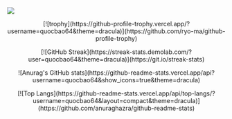 <a href="https://komarev.com/ghpvc/?username=quocbao64&theme=dracula">
  <img align="center" src="https://komarev.com/ghpvc/?username=quocbao64&theme=dracula" />
</a>
<p align="center">
  [![trophy](https://github-profile-trophy.vercel.app/?username=quocbao64&theme=dracula)](https://github.com/ryo-ma/github-profile-trophy)
</p>

<p align="center">
  [![GitHub Streak](https://streak-stats.demolab.com/?user=quocbao64&theme=dracula)](https://git.io/streak-stats)
</p>

<p align="center">
![Anurag's GitHub stats](https://github-readme-stats.vercel.app/api?username=quocbao64&show_icons=true&theme=dracula)
</p>

<p align="center">
[![Top Langs](https://github-readme-stats.vercel.app/api/top-langs/?username=quocbao64&layout=compact&theme=dracula)](https://github.com/anuraghazra/github-readme-stats)
</p>



